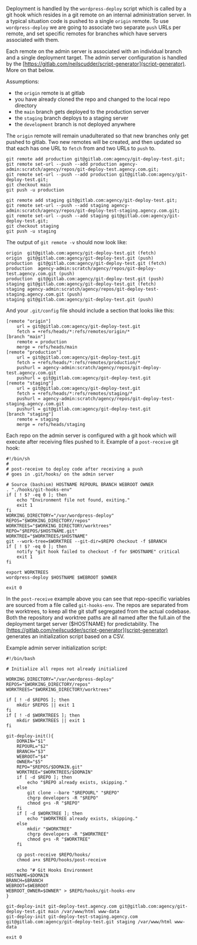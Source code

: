Deployment is handled by the `wordpress-deploy` script which is called by a git hook which resides in a git remote on an internal administration server.
In a typical situation code is pushed to a single `origin` remote.
To use `wordpress-deploy` we are going to associate two separate `push` URLs per remote, and set specific remotes for branches which have servers associated with them.

Each remote on the admin server is associated with an individual branch and a single deployment target.
The admin server configuration is handled by the [https://gitlab.com/neilscudder/script-generator](script-generator).
More on that below.

Assumptions:
- the `origin` remote is at gitlab
- you have already cloned the repo and changed to the local repo directory
- the `main` branch gets deployed to the production server
- the `staging` branch deploys to a staging server
- the `development` branch is not deployed anywhere

The `origin` remote will remain unadulterated so that new branches only get pushed to gitlab.
Two new remotes will be created, and then updated so that each has one URL to `fetch` from and two URLs to `push` to.

```
git remote add production git@gitlab.com:agency/git-deploy-test.git;
git remote set-url --push --add production agency-admin:scratch/agency/repos/git-deploy-test.agency.com.git;
git remote set-url --push --add production git@gitlab.com:agency/git-deploy-test.git;
git checkout main
git push -u production

git remote add staging git@gitlab.com:agency/git-deploy-test.git;
git remote set-url --push --add staging agency-admin:scratch/agency/repos/git-deploy-test-staging.agency.com.git;
git remote set-url --push --add staging git@gitlab.com:agency/git-deploy-test.git;
git checkout staging
git push -u staging
```

The output of `git remote -v` should now look like:
```
origin	git@gitlab.com:agency/git-deploy-test.git (fetch)
origin	git@gitlab.com:agency/git-deploy-test.git (push)
production	git@gitlab.com:agency/git-deploy-test.git (fetch)
production	agency-admin:scratch/agency/repos/git-deploy-test.agency.com.git (push)
production	git@gitlab.com:agency/git-deploy-test.git (push)
staging	git@gitlab.com:agency/git-deploy-test.git (fetch)
staging	agency-admin:scratch/agency/repos/git-deploy-test-staging.agency.com.git (push)
staging	git@gitlab.com:agency/git-deploy-test.git (push)
```

And your `.git/config` file should include a section that looks like this:
```
[remote "origin"]
	url = git@gitlab.com:agency/git-deploy-test.git
	fetch = +refs/heads/*:refs/remotes/origin/*
[branch "main"]
	remote = production
	merge = refs/heads/main
[remote "production"]
	url = git@gitlab.com:agency/git-deploy-test.git
	fetch = +refs/heads/*:refs/remotes/production/*
	pushurl = agency-admin:scratch/agency/repos/git-deploy-test.agency.com.git
	pushurl = git@gitlab.com:agency/git-deploy-test.git
[remote "staging"]
	url = git@gitlab.com:agency/git-deploy-test.git
	fetch = +refs/heads/*:refs/remotes/staging/*
	pushurl = agency-admin:scratch/agency/repos/git-deploy-test-staging.agency.com.git
	pushurl = git@gitlab.com:agency/git-deploy-test.git
[branch "staging"]
	remote = staging
	merge = refs/heads/staging
```

Each repo on the admin server is configured with a git hook which will execute after receiving files pushed to it.
Example of a `post-receive` git hook:
```
#!/bin/sh
#
# post-receive to deploy code after receiving a push
# goes in .git/hooks/ on the admin server

# Source (bashism) HOSTNAME REPOURL BRANCH WEBROOT OWNER
. "./hooks/git-hooks-env"
if [ ! $? -eq 0 ]; then
	echo "Environment file not found, exiting."
	exit 1
fi
WORKING_DIRECTORY="/var/wordpress-deploy"
REPOS="$WORKING_DIRECTORY/repos"
WORKTREES="$WORKING_DIRECTORY/worktrees"
REPO="$REPOS/$HOSTNAME.git"
WORKTREE="$WORKTREES/$HOSTNAME"
git --work-tree=$WORKTREE --git-dir=$REPO checkout -f $BRANCH
if [ ! $? -eq 0 ]; then
	notify "git hook failed to checkout -f for $HOSTNAME" critical
	exit 1
fi

export WORKTREES
wordpress-deploy $HOSTNAME $WEBROOT $OWNER

exit 0
```

In the `post-receive` example above you can see that repo-specific variables are sourced from a file called `git-hooks-env`.
The repos are separated from the worktrees, to keep all the git stuff segregated from the actual codebase.
Both the repository and worktree paths are all named after the full.ain of the deployment target server ($HOSTNAME) for predictability.
The [https://gitlab.com/neilscudder/script-generator](script-generator) generates an initialization script based on a CSV.

Example admin server initialization script:
```
#!/bin/bash

# Initialize all repos not already initialized

WORKING_DIRECTORY="/var/wordpress-deploy"
REPOS="$WORKING_DIRECTORY/repos"
WORKTREES="$WORKING_DIRECTORY/worktrees"

if [ ! -d $REPOS ]; then
	mkdir $REPOS || exit 1
fi
if [ ! -d $WORKTREES ]; then
	mkdir $WORKTREES || exit 1
fi

git-deploy-init(){
	DOMAIN="$1"
	REPOURL="$2"
	BRANCH="$3"
	WEBROOT="$4"
	OWNER="$5"
	REPO="$REPOS/$DOMAIN.git"
	WORKTREE="$WORKTREES/$DOMAIN"
	if [ -d $REPO ]; then
		echo "$REPO already exists, skipping."
	else
		git clone --bare "$REPOURL" "$REPO"
		chgrp developers -R "$REPO"
		chmod g+s -R "$REPO"
	fi
	if [ -d $WORKTREE ]; then
		echo "$WORKTREE already exists, skipping."
	else
		mkdir "$WORKTREE"
		chgrp developers -R "$WORKTREE"
		chmod g+s -R "$WORKTREE"
	fi

	cp post-receive $REPO/hooks/
	chmod a+x $REPO/hooks/post-receive

	echo "# Git Hooks Environment
HOSTNAME=$DOMAIN
BRANCH=$BRANCH
WEBROOT=$WEBROOT
WEBROOT_OWNER=$OWNER" > $REPO/hooks/git-hooks-env
}

git-deploy-init git-deploy-test.agency.com git@gitlab.com:agency/git-deploy-test.git main /var/www/html www-data
git-deploy-init git-deploy-test-staging.agency.com git@gitlab.com:agency/git-deploy-test.git staging /var/www/html www-data

exit 0
```

